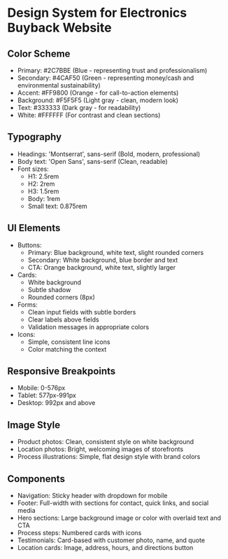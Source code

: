 # Design System for Electronics Buyback Website

## Color Scheme
- Primary: #2C7BBE (Blue - representing trust and professionalism)
- Secondary: #4CAF50 (Green - representing money/cash and environmental sustainability)
- Accent: #FF9800 (Orange - for call-to-action elements)
- Background: #F5F5F5 (Light gray - clean, modern look)
- Text: #333333 (Dark gray - for readability)
- White: #FFFFFF (For contrast and clean sections)

## Typography
- Headings: 'Montserrat', sans-serif (Bold, modern, professional)
- Body text: 'Open Sans', sans-serif (Clean, readable)
- Font sizes:
  - H1: 2.5rem
  - H2: 2rem
  - H3: 1.5rem
  - Body: 1rem
  - Small text: 0.875rem

## UI Elements
- Buttons:
  - Primary: Blue background, white text, slight rounded corners
  - Secondary: White background, blue border and text
  - CTA: Orange background, white text, slightly larger
- Cards:
  - White background
  - Subtle shadow
  - Rounded corners (8px)
- Forms:
  - Clean input fields with subtle borders
  - Clear labels above fields
  - Validation messages in appropriate colors
- Icons:
  - Simple, consistent line icons
  - Color matching the context

## Responsive Breakpoints
- Mobile: 0-576px
- Tablet: 577px-991px
- Desktop: 992px and above

## Image Style
- Product photos: Clean, consistent style on white background
- Location photos: Bright, welcoming images of storefronts
- Process illustrations: Simple, flat design style with brand colors

## Components
- Navigation: Sticky header with dropdown for mobile
- Footer: Full-width with sections for contact, quick links, and social media
- Hero sections: Large background image or color with overlaid text and CTA
- Process steps: Numbered cards with icons
- Testimonials: Card-based with customer photo, name, and quote
- Location cards: Image, address, hours, and directions button
